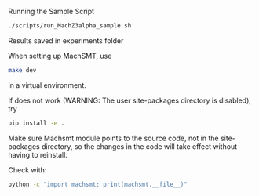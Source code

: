 Running the Sample Script

```bash
./scripts/run_MachZ3alpha_sample.sh

```

Results saved in experiments folder

When setting up MachSMT, use 

```bash
make dev
```

in a virtual environment. 

If does not work (WARNING: The user site-packages directory is disabled), try

```bash
pip install -e .
```

Make sure Machsmt module points to the source code, not in the site-packages directory, so the changes in the code  will take effect without having to reinstall.

Check with:

```bash
python -c "import machsmt; print(machsmt.__file__)"
```